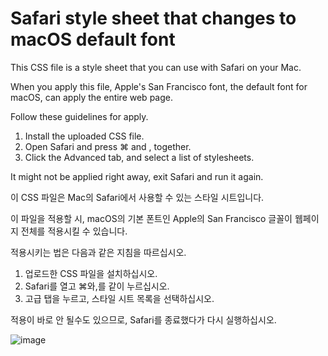 # Safari style sheet that changes to macOS default font

This CSS file is a style sheet that you can use with Safari on your Mac.

When you apply this file, Apple's San Francisco font, the default font for macOS, can apply the entire web page.

Follow these guidelines for apply.

1. Install the uploaded CSS file.
2. Open Safari and press ⌘ and , together.
3. Click the Advanced tab, and select a list of stylesheets.

It might not be applied right away, exit Safari and run it again.

이 CSS 파일은 Mac의 Safari에서 사용할 수 있는 스타일 시트입니다.

이 파일을 적용할 시, macOS의 기본 폰트인 Apple의 San Francisco 글꼴이 웹페이지 전체를 적용시킬 수 있습니다.

적용시키는 법은 다음과 같은 지침을 따르십시오.

1. 업로드한 CSS 파일을 설치하십시오.
2. Safari를 열고 ⌘와,를 같이 누르십시오.
3. 고급 탭을 누르고, 스타일 시트 목록을 선택하십시오.

적용이 바로 안 될수도 있으므로, Safari를 종료했다가 다시 실행하십시오.

![image](https://github.com/doqemddl04/macOS/assets/123877199/4f469be7-7757-4483-9eb0-889599afc1f3)
